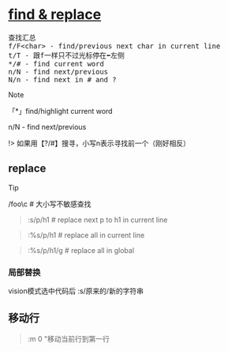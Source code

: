 # [find & replace](archive/vim/find)

<pre>
查找汇总
f/F&lt;char> - find/previous next char in current line 
t/T - 跟f一样只不过光标停在⬅️左侧
*/# - find current word
n/N - find next/previous
N/n - find next in # and ?
</pre>

> [!NOTE]
> 「*」find/highlight current word

n/N - find next/previous

!> 如果用【?/#】搜寻，小写n表示寻找前一个（刚好相反）

## replace

> [!TIP]
> /foo\c # 大小写不敏感查找

> :s/p/h1 # replace next p to h1 in current line

> :%s/p/h1 # replace all in current line

> :%s/p/h1/g # replace all in global

### 局部替换

vision模式选中代码后  :s/原来的/新的字符串

## 移动行

> :m 0 "移动当前行到第一行

